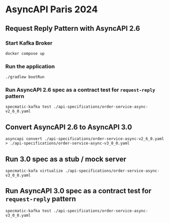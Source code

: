 # AsyncAPI Paris 2024

## Request Reply Pattern with AsyncAPI 2.6

### Start Kafka Broker
```shell
docker compose up
```

### Run the application
```shell
./gradlew bootRun 
```

### Run AsyncAPI 2.6 spec as a contract test for `request-reply` pattern
```shell
specmatic-kafka test ./api-specifications/order-service-async-v2_6_0.yaml
```

## Convert AsyncAPI 2.6 to AsyncAPI 3.0

```shell
asyncapi convert ./api-specifications/order-service-async-v2_6_0.yaml > ./api-specifications/order-service-async-v3_0_0.yaml
```

## Run 3.0 spec as a stub / mock server
```shell
specmatic-kafa virtualize ./api-specifications/order-service-async-v3_0_0.yaml
```

## Run AsyncAPI 3.0 spec as a contract test for `request-reply` pattern
```shell
specmatic-kafka test ./api-specifications/order-service-async-v3_0_0.yaml
```
